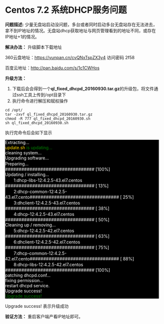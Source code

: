 # Centos 7.2 系统DHCP服务问题

**问题描述:** 少量无盘站启动没问题，多台或者同时启动多台无盘站存在无法进去，拿不到IP地址的情况。无盘站dhcp获取地址与网页管理看到的地址不同，或存在IP地址+1的情况。

**解决办法：**
升级脚本下载地址

360云盘地址：https://yunpan.cn/cvQNxTspZX3y4  访问密码 2f58

百度云地址：http://pan.baidu.com/s/1c1CWHos

**升级方法：**

1. 下载后会会得到一个**ql_fixed_dhcpd_20160930.tar.gz**的升级包，将文件通过ssh工具上传到/opt目录下
2. 执行命令进行解压和赋权操作

```
cd /opt/
tar -zxvf ql_fixed_dhcpd_20160930.tar.gz
chmod -R 777 ql_fixed_dhcpd_20160930.sh
sh ql_fixed_dhcpd_20160930.sh
```
执行完命令后会如下显示
<div class="daima" style="background-color:#000000 ">
<font color=#FFFFFF>
Extracting...<br>
<font color=#FFD700>update.sh</font> <font color=#008000>is updating...</font><br>
cleaning system...<br>
Upgrading software...<br>
Preparing...　　　　　　　　　　　　　　################################# [100%]<br>
Updating / installing...<br>
　　1:dhcp-libs-12:4.2.5-43.el7.centos　################################# [ 13%]<br>
　　2:dhcp-common-12:4.2.5-43.el7.cento################################# [ 25%]<br>
　　3:dhclient-12:4.2.5-43.el7.centos　################################# [ 38%]<br>
　　4:dhcp-12:4.2.5-43.el7.centos　　　################################# [ 50%]<br>
Cleaning up / removing...<br>
　　5:dhcp-12:4.2.5-42.el7.centos　　　################################# [ 63%]<br>
　　6:dhclient-12:4.2.5-42.el7.centos　################################# [ 75%]<br>
　　7:dhcp-common-12:4.2.5-42.el7.cento################################# [ 88%]<br>
　　8:dhcp-libs-12:4.2.5-42.el7.centos　################################# [100%]<br>
patching dhcpd.conf...<br>
fixing permission...<br>
restart dhcpd service.<br>
Upgrade success!<br>
<font color=#008000> Upgrade success!</font>
</font>
</div>

Upgrade success! 表示升级成功

**验证方法：**
重启客户端产看IP地址即可。
